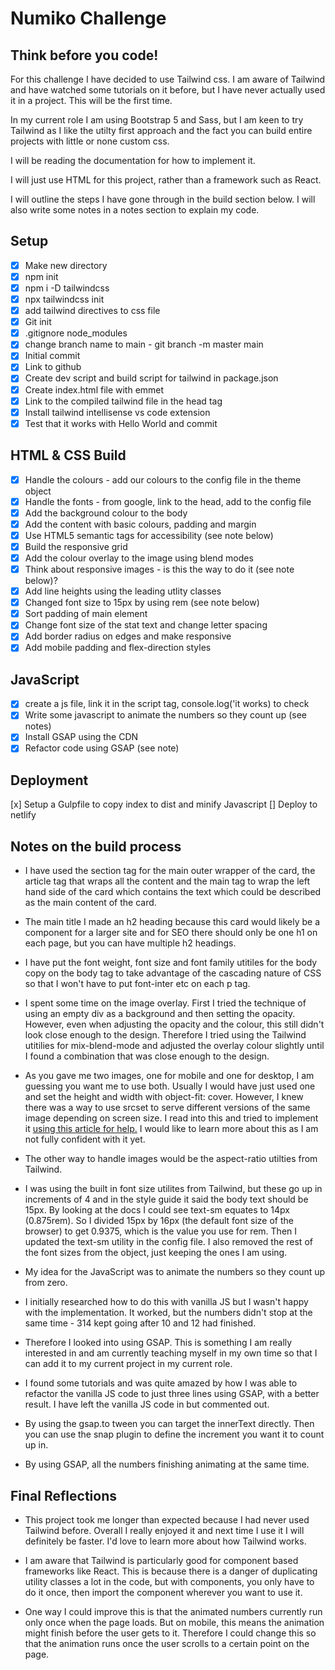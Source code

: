 # Numiko Challenge

## Think before you code!

For this challenge I have decided to use Tailwind css. I am aware of Tailwind and have watched some tutorials on it before, but I have never actually used it in a project. This will be the first time.

In my current role I am using Bootstrap 5 and Sass, but I am keen to try Tailwind as I like the utilty first approach and the fact you can build entire projects with little or none custom css.

I will be reading the documentation for how to implement it.

I will just use HTML for this project, rather than a framework such as React.

I will outline the steps I have gone through in the build section below. I will also write some notes in a notes section to explain my code.

## Setup

- [x] Make new directory
- [x] npm init
- [x] npm i -D tailwindcss
- [x] npx tailwindcss init
- [x] add tailwind directives to css file
- [x] Git init
- [x] .gitignore node_modules
- [x] change branch name to main - git branch -m master main
- [x] Initial commit
- [x] Link to github
- [x] Create dev script and build script for tailwind in package.json
- [x] Create index.html file with emmet
- [x] Link to the compiled tailwind file in the head tag
- [x] Install tailwind intellisense vs code extension
- [x] Test that it works with Hello World and commit

## HTML & CSS Build

- [x] Handle the colours - add our colours to the config file in the theme object
- [x] Handle the fonts - from google, link to the head, add to the config file
- [x] Add the background colour to the body
- [x] Add the content with basic colours, padding and margin
- [x] Use HTML5 semantic tags for accessibility (see note below)
- [x] Build the responsive grid
- [x] Add the colour overlay to the image using blend modes
- [x] Think about responsive images - is this the way to do it (see note below)?
- [x] Add line heights using the leading utlity classes
- [x] Changed font size to 15px by using rem (see note below)
- [x] Sort padding of main element
- [x] Change font size of the stat text and change letter spacing
- [x] Add border radius on edges and make responsive
- [x] Add mobile padding and flex-direction styles

## JavaScript

- [x] create a js file, link it in the script tag, console.log('it works) to check
- [x] Write some javascript to animate the numbers so they count up (see notes)
- [x] Install GSAP using the CDN
- [x] Refactor code using GSAP (see note)

## Deployment

[x] Setup a Gulpfile to copy index to dist and minify Javascript
[] Deploy to netlify

## Notes on the build process

- I have used the section tag for the main outer wrapper of the card, the article tag that wraps all the content and the main tag to wrap the left hand side of the card which contains the text which could be described as the main content of the card.

- The main title I made an h2 heading because this card would likely be a component for a larger site and for SEO there should only be one h1 on each page, but you can have multiple h2 headings.

- I have put the font weight, font size and font family utitiles for the body copy on the body tag to take advantage of the cascading nature of CSS so that I won't have to put font-inter etc on each p tag.

- I spent some time on the image overlay. First I tried the technique of using an empty div as a background and then setting the opacity. However, even when adjusting the opacity and the colour, this still didn't look close enough to the design. Therefore I tried using the Tailwind utitilies for mix-blend-mode and adjusted the overlay colour slightly until I found a combination that was close enough to the design.

- As you gave me two images, one for mobile and one for desktop, I am guessing you want me to use both. Usually I would have just used one and set the height and width with object-fit: cover. However, I knew there was a way to use srcset to serve different versions of the same image depending on screen size. I read into this and tried to implement it [using this article for help.](https://www.smashingmagazine.com/2014/05/responsive-images-done-right-guide-picture-srcset/) I would like to learn more about this as I am not fully confident with it yet.

- The other way to handle images would be the aspect-ratio utilties from Tailwind.

- I was using the built in font size utilites from Tailwind, but these go up in increments of 4 and in the style guide it said the body text should be 15px. By looking at the docs I could see text-sm equates to 14px (0.875rem). So I divided 15px by 16px (the default font size of the browser) to get 0.9375, which is the value you use for rem. Then I updated the text-sm utility in the config file. I also removed the rest of the font sizes from the object, just keeping the ones I am using.

- My idea for the JavaScript was to animate the numbers so they count up from zero.

- I initially researched how to do this with vanilla JS but I wasn't happy with the implementation. It worked, but the numbers didn't stop at the same time - 314 kept going after 10 and 12 had finished.

- Therefore I looked into using GSAP. This is something I am really interested in and am currently teaching myself in my own time so that I can add it to my current project in my current role.

- I found some tutorials and was quite amazed by how I was able to refactor the vanilla JS code to just three lines using GSAP, with a better result. I have left the vanilla JS code in but commented out.

- By using the gsap.to tween you can target the innerText directly. Then you can use the snap plugin to define the increment you want it to count up in.

- By using GSAP, all the numbers finishing animating at the same time.

## Final Reflections

- This project took me longer than expected because I had never used Tailwind before. Overall I really enjoyed it and next time I use it I will definitely be faster. I'd love to learn more about how Tailwind works.

- I am aware that Tailwind is particularly good for component based frameworks like React. This is because there is a danger of duplicating utility classes a lot in the code, but with components, you only have to do it once, then import the component wherever you want to use it.

- One way I could improve this is that the animated numbers currently run only once when the page loads. But on mobile, this means the animation might finish before the user gets to it. Therefore I could change this so that the animation runs once the user scrolls to a certain point on the page.
